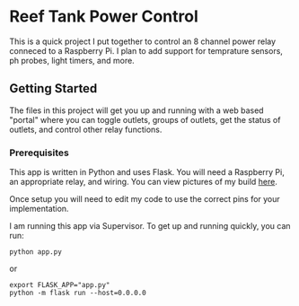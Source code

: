 # Reef Tank Power Control

This is a quick project I put together to control an 8 channel power relay conneced to a Raspberry Pi. I plan to add support for temprature sensors, ph probes, light timers, and more. 

## Getting Started

The files in this project will get you up and running with a web based "portal" where you can toggle outlets, groups of outlets, get the status of outlets, and control other relay functions.

### Prerequisites

This app is written in Python and uses Flask. You will need a Raspberry Pi, an appropriate relay, and wiring. You can view pictures of my build [here](https://photos.app.goo.gl/66KXyf0TYG3iR5cI2).

Once setup you will need to edit my code to use the correct pins for your implementation.

I am running this app via Supervisor. To get up and running quickly, you can run:
```
python app.py
```
or

```
export FLASK_APP="app.py"
python -m flask run --host=0.0.0.0
```

